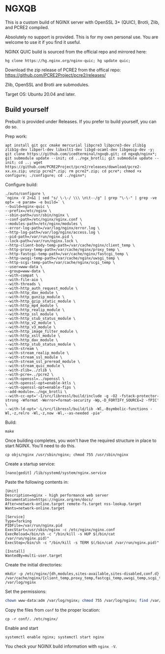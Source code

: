 # NGXQB

This is a custom build of NGINX server with OpenSSL 3+ (QUIC), Brotli, Zlib, and PCRE2 compiled.

Absolutely no support is provided. This is for my own personal use. You are welcome to use it if you find it useful.

NGINX QUIC build is sourced from the official repo and mirrored here:
```
hg clone https://hg.nginx.org/nginx-quic; hg update quic;
```
Download the zip release of PCRE2 from the offical repo:
https://github.com/PCRE2Project/pcre2/releases/

Zlib, OpenSSL and Brotli are submodules.

Target OS: Ubuntu 20.04 and later.

## Build yourself
Prebuilt is provided under Releases. If you prefer to build yourself, you can do so.

Prep work:
```
apt install git gcc cmake mercurial libpcre3 libpcre3-dev zlib1g zlib1g-dev libperl-dev libxslt1-dev libgd-ocaml-dev libgeoip-dev -y;
git clone https://github.com/icedterminal/ngxqb.git; cd ngxqb/nginx*; git submodule update --init; cd ../ngx_brotli; git submodule update --init; cd ..; wget https://github.com/PCRE2Project/pcre2/releases/download/pcre2-xx.xx.zip; unzip pcre2*.zip; rm pcre2*.zip; cd pcre*; chmod +x configure; ./configure; cd ../nginx*;
```
Configure build:
```
./auto/configure \
`nginx -V 2>&1 | sed "s/ \-\-/ \\\ \n\t--/g" | grep "\-\-" | grep -ve opt= -e param= -e build=` \
--build=nginx-quic \
--prefix=/etc/nginx \
--sbin-path=/usr/sbin/nginx \
--conf-path=/etc/nginx/nginx.conf \
--modules-path=/etc/nginx/modules \
--error-log-path=/var/log/nginx/error.log \
--http-log-path=/var/log/nginx/access.log \
--pid-path=/var/run/nginx.pid \
--lock-path=/var/run/nginx.lock \
--http-client-body-temp-path=/var/cache/nginx/client_temp \
--http-proxy-temp-path=/var/cache/nginx/proxy_temp \
--http-fastcgi-temp-path=/var/cache/nginx/fastcgi_temp \
--http-uwsgi-temp-path=/var/cache/nginx/uwsgi_temp \
--http-scgi-temp-path=/var/cache/nginx/scgi_temp \
--user=www-data \
--group=www-data \
--with-compat \
--with-file-aio \
--with-threads \
--with-http_auth_request_module \
--with-http_dav_module \
--with-http_gunzip_module \
--with-http_gzip_static_module \
--with-http_mp4_module \
--with-http_realip_module \
--with-http_ssl_module \
--with-http_stub_status_module \
--with-http_v2_module \
--with-http_v3_module \
--with-http_image_filter_module \
--with-http_xslt_module \
--with-http_dav_module \
--with-http_stub_status_module \
--with-stream \
--with-stream_realip_module \
--with-stream_ssl_module \
--with-stream_ssl_preread_module \
--with-stream_quic_module \
--with-zlib=../zlib \
--with-pcre=../pcre2 \
--with-openssl=../openssl \
--with-openssl-opt=enable-ktls \
--with-openssl-opt=enable-fips \
--add-module=../ngx_brotli \
--with-cc-opt='-I/src/libressl/build/include -g -O2 -fstack-protector-strong -Wformat -Werror=format-security -Wp,-D_FORTIFY_SOURCE=2 -fPIC' \
--with-ld-opt='-L/src/libressl/build/lib -Wl,-Bsymbolic-functions -Wl,-z,relro -Wl,-z,now -Wl,--as-needed -pie'
```
Build:
```
make
```
Once building completes, you won't have the required structure in place to start NGINX. You'll need to do this.
```
cp objs/nginx /usr/sbin/nginx; chmod 755 /usr/sbin/nginx
```
Create a startup service:
```
[nano|gedit] /lib/systemd/system/nginx.service
```
Paste the following contents in:
```
[Unit]
Description=nginx - high performance web server
Documentation=https://nginx.org/en/docs/
After=network-online.target remote-fs.target nss-lookup.target
Wants=network-online.target

[Service]
Type=forking
PIDFile=/var/run/nginx.pid
ExecStart=/usr/sbin/nginx -c /etc/nginx/nginx.conf
ExecReload=/bin/sh -c "/bin/kill -s HUP $(/bin/cat /var/run/nginx.pid)"
ExecStop=/bin/sh -c "/bin/kill -s TERM $(/bin/cat /var/run/nginx.pid)"

[Install]
WantedBy=multi-user.target
```
Create the initial directories:
```
mkdir -p /etc/nginx/{dh,modules,sites-available,sites-disabled,conf.d} /var/cache/nginx/{client_temp,proxy_temp,fastcgi_temp,uwsgi_temp,scgi_temp} /var/log/nginx
```
Set the permissions:
```bash
chown www-data:adm /var/log/nginx; chmod 755 /var/log/nginx; find /var/cache/nginx -type d | xargs chown www-data:root; find /var/cache/nginx -type d | xargs chmod 755
```
Copy the files from `conf` to the proper location:
```
cp -r conf/. /etc/nginx/
```
Enable and start
```
systemctl enable nginx; systemctl start nginx
```

You check your NGINX build information with `nginx -V`.
